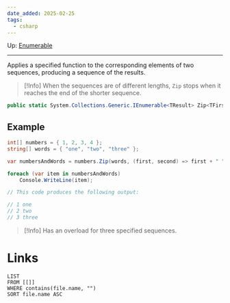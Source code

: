 ```yaml
---
date_added: 2025-02-25
tags:
  - csharp
---
```

Up: [Enumerable](Enumerable.md)
___
Applies a specified function to the corresponding elements of two sequences, producing a sequence of the results.

>[!Info]
> When the sequences are of different lengths, `Zip` stops when it reaches the end of the shorter sequence.
> 
```cs
public static System.Collections.Generic.IEnumerable<TResult> Zip<TFirst,TSecond,TResult>(this System.Collections.Generic.IEnumerable<TFirst> first, System.Collections.Generic.IEnumerable<TSecond> second, Func<TFirst,TSecond,TResult> resultSelector);
```

## Example
```cs
int[] numbers = { 1, 2, 3, 4 };
string[] words = { "one", "two", "three" };

var numbersAndWords = numbers.Zip(words, (first, second) => first + " " + second);

foreach (var item in numbersAndWords)
    Console.WriteLine(item);

// This code produces the following output:

// 1 one
// 2 two
// 3 three
```

>[!Info]
> Has an overload for three specified sequences.
# Links
```dataview
LIST
FROM [[]]
WHERE contains(file.name, "")
SORT file.name ASC
```
